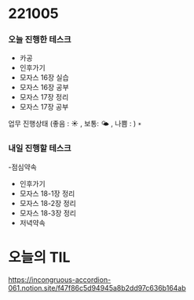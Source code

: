 # 221005

### 오늘 진행한 테스크

- 카공
- 인후가기
- 모자스 16장 실습
- 모자스 16장 공부
- 모자스 17장 정리
- 모자스 17장 공부

업무 진행상태 (좋음 : ☀ , 보통: 🌤 , 나쁨 : )
`☀️`

### 내일 진행할 테스크

-점심약속

- 인후가기
- 모자스 18-1장 정리
- 모자스 18-2장 정리
- 모자스 18-3장 정리
- 저녁약속

# 오늘의 TIL

https://incongruous-accordion-061.notion.site/f47f86c5d94945a8b2dd97c636b164ab
